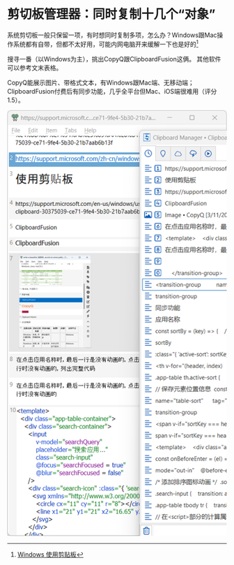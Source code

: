 # 剪切板管理器：同时复制十几个“对象”

系统剪切板一般只保留一项，有时想同时复制多项，怎么办？Windows跟Mac操作系统都有自带，但都不太好用，可能内网电脑开来缓解一下也是好的[^1]

搜寻一番（以Windows为主），挑出CopyQ跟ClipboardFusion这俩。 其他软件可以参考文末表格。

CopyQ能展示图片、带格式文本，有Windows跟Mac端、无移动端；ClipboardFusion付费后有同步功能，几乎全平台但Mac、iOS端很难用（评分1.5）。

![CopyQ能展示图片、带格式文本](img_1.png)

[//]: # (怎么搜索图片)

<ClipboardCompare />

<script setup>
    import ClipboardCompare from "./ClipboardCompare.vue";
</script>

[^1]: [Windows 使用剪贴板](https://support.microsoft.com/zh-cn/windows/%E4%BD%BF%E7%94%A8%E5%89%AA%E8%B4%B4%E6%9D%BF-30375039-ce71-9fe4-5b30-21b7aab6b13f) 
